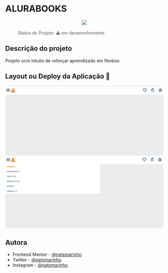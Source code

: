 <h1>ALURABOOKS</h1> 

<p align="center">
   <img src="http://img.shields.io/static/v1?label=STATUS&message=EM%20DESENVOLVIMENTO&color=RED&style=for-the-badge"/>
</p>

> Status do Projeto: :warning: em desenvolvimento

## Descrição do projeto 

<p align="justify">
Projeto ocm intuito de reforçar aprendizado em flexbox
</p>

## Layout ou Deploy da Aplicação :dash:
![Tela atual](./src/imagens/tela-atual.png)
![Tela atual com menu hamburguer](./src/imagens/tela-atual2.png)

## Autora

- Frontend Mentor - [@natsmarinho](https://www.frontendmentor.io/profile/natsmarinho)
- Twitter - [@natsmarinho](https://www.twitter.com/natsmarinho)
- Instagram - [@natsmarinho](https://www.instagram.com/natsmarinho/)